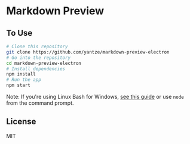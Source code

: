 # Markdown Preview

## To Use

```bash
# Clone this repository
git clone https://github.com/yantze/markdown-preview-electron
# Go into the repository
cd markdown-preview-electron
# Install dependencies
npm install
# Run the app
npm start
```

Note: If you're using Linux Bash for Windows, [see this guide](https://www.howtogeek.com/261575/how-to-run-graphical-linux-desktop-applications-from-windows-10s-bash-shell/) or use `node` from the command prompt.

## License

MIT
